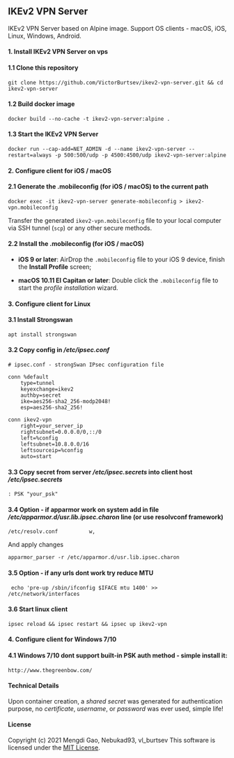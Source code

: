 ## IKEv2 VPN Server

IKEv2 VPN Server based on Alpine image. Support OS clients - macOS, iOS, Linux, Windows, Android.

#### 1. Install IKEv2 VPN Server on vps

#### 1.1 Clone this repository

    git clone https://github.com/VictorBurtsev/ikev2-vpn-server.git && cd ikev2-vpn-server

#### 1.2 Build docker image

    docker build --no-cache -t ikev2-vpn-server:alpine .

#### 1.3 Start the IKEv2 VPN Server

    docker run --cap-add=NET_ADMIN -d --name ikev2-vpn-server --restart=always -p 500:500/udp -p 4500:4500/udp ikev2-vpn-server:alpine

#### 2. Configure client for iOS / macOS

#### 2.1 Generate the .mobileconfig (for iOS / macOS) to the current path

    docker exec -it ikev2-vpn-server generate-mobileconfig > ikev2-vpn.mobileconfig

Transfer the generated `ikev2-vpn.mobileconfig` file to your local computer via SSH tunnel (`scp`) or any other secure methods.

#### 2.2 Install the .mobileconfig (for iOS / macOS)

- **iOS 9 or later**: AirDrop the `.mobileconfig` file to your iOS 9 device, finish the **Install Profile** screen;

- **macOS 10.11 El Capitan or later**: Double click the `.mobileconfig` file to start the *profile installation* wizard.

#### 3. Configure client for Linux

#### 3.1 Install Strongswan

    apt install strongswan

#### 3.2 Copy config in */etc/ipsec.conf*

    # ipsec.conf - strongSwan IPsec configuration file
    
    conn %default
        type=tunnel
        keyexchange=ikev2
        authby=secret
        ike=aes256-sha2_256-modp2048!
        esp=aes256-sha2_256!
        
    conn ikev2-vpn
        right=your_server_ip
        rightsubnet=0.0.0.0/0,::/0
        left=%config
        leftsubnet=10.8.0.0/16
        leftsourceip=%config
        auto=start

#### 3.3 Copy secret from server */etc/ipsec.secrets* into client host */etc/ipsec.secrets*

    : PSK "your_psk"

#### 3.4 Option - if apparmor work on system add in file */etc/apparmor.d/usr.lib.ipsec.charon* line (or use resolvconf framework)

    /etc/resolv.conf          w,

And apply changes

    apparmor_parser -r /etc/apparmor.d/usr.lib.ipsec.charon

#### 3.5 Option - if any urls dont work try reduce MTU

     echo 'pre-up /sbin/ifconfig $IFACE mtu 1400' >> /etc/network/interfaces

#### 3.6 Start linux client

    ipsec reload && ipsec restart && ipsec up ikev2-vpn

#### 4. Configure client for Windows 7/10

#### 4.1 Windows 7/10 dont support built-in PSK auth method - simple install it:

    http://www.thegreenbow.com/

#### Technical Details

Upon container creation, a *shared secret* was generated for authentication purpose, no *certificate*, *username*, or *password* was ever used, simple life!

#### License

Copyright (c) 2021 Mengdi Gao, Nebukad93, vl_burtsev  This software is licensed under the [MIT License](LICENSE).
